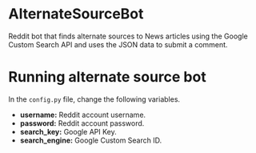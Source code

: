 # AlternateSourceBot
Reddit bot that finds alternate sources to News articles using the Google Custom Search API and uses the JSON data to submit a comment. 

# Running alternate source bot

In the `config.py` file, change the following variables.

- **username:** Reddit account username.
- **password:** Reddit account password.
- **search_key:** Google API Key.
- **search_engine:** Google Custom Search ID.
